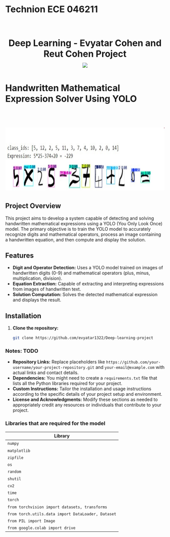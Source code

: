# Technion ECE 046211

<h1 align="center">
  <br>
 Deep Learning -  
  Evyatar Cohen and Reut Cohen Project
  <br>
  <img src="https://raw.githubusercontent.com/taldatech/ee046211-deep-learning/main/assets/dl_intro_anim.gif" height="200">
</h1>


# Handwritten Mathematical Expression Solver Using YOLO


<h1 align="center">
  <br>
  <img src="https://github.com/evyatar1322/Deep-learning-project/blob/main/images/success_readme.jpg" height="200">
  <br>
</h1>

## Project Overview
This project aims to develop a system capable of detecting and solving handwritten mathematical expressions using a YOLO (You Only Look Once) model. The primary objective is to train the YOLO model to accurately recognize digits and mathematical operators, process an image containing a handwritten equation, and then compute and display the solution.

## Features
- **Digit and Operator Detection:** Uses a YOLO model trained on images of handwritten digits (0-9) and mathematical operators (plus, minus, multiplication, division).
- **Equation Extraction:** Capable of extracting and interpreting expressions from images of handwritten text.
- **Solution Computation:** Solves the detected mathematical expression and displays the result.

## Installation
1. **Clone the repository:**
   ```bash
   git clone https://github.com/evyatar1322/Deep-learning-project


### Notes: TODO
- **Repository Links:** Replace placeholders like `https://github.com/your-username/your-project-repository.git` and `your-email@example.com` with actual links and contact details.
- **Dependencies:** You might need to create a `requirements.txt` file that lists all the Python libraries required for your project.
- **Custom Instructions:** Tailor the installation and usage instructions according to the specific details of your project setup and environment.
- **License and Acknowledgments:** Modify these sections as needed to appropriately credit any resources or individuals that contribute to your project.

### Libraries that are required for the model

|Library         |
|----------------|
|`numpy`| 
|`matplotlib`|
|`zipfile`|
|`os`|
|`random`| 
|`shutil`| 
|`cv2`| 
|`time`|
|`torch`|
|`from torchvision import datasets, transforms`|
|`from torch.utils.data import DataLoader, Dataset`| 
|`from PIL import Image`| 
|`from google.colab import drive`|
